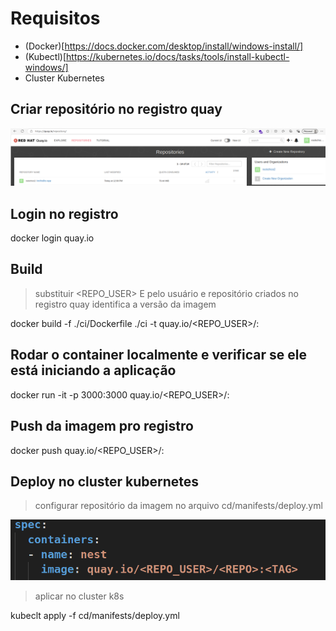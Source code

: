 
# Requisitos

- (Docker)[https://docs.docker.com/desktop/install/windows-install/]
- (Kubectl)[https://kubernetes.io/docs/tasks/tools/install-kubectl-windows/]
- Cluster Kubernetes




## Criar repositório no registro quay

![alt text](1-quay.png)

## Login no registro

docker login quay.io

## Build

> substituir <REPO_USER> E <REPO> pelo usuário e repositório criados no registro quay
> <TAG> identifica a versão da imagem

docker build -f ./ci/Dockerfile ./ci -t quay.io/<REPO_USER>/<REPO>:<TAG>

## Rodar o container localmente e verificar se ele está iniciando a aplicação

docker run -it -p 3000:3000 quay.io/<REPO_USER>/<REPO>:<TAG>

## Push da imagem pro registro 

docker push quay.io/<REPO_USER>/<REPO>:<TAG>

## Deploy no cluster kubernetes

> configurar repositório da imagem  no arquivo cd/manifests/deploy.yml

![alt text](deploy-repo.png)

> aplicar no cluster k8s

kubeclt apply -f cd/manifests/deploy.yml


